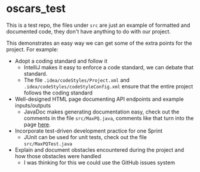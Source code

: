 # oscars_test

This is a test repo, the files under `src` are just an example of formatted and documented code, they don't have
anything to do with our project.

This demonstrates an easy way we can get some of the extra points for the project.
For example:

- Adopt a coding standard and follow it
    - IntelliJ makes it easy to enforce a code standard, we can debate that standard.
    - The file `.idea/codeStyles/Project.xml` and `.idea/codeStyles/codeStyleConfig.xml` ensure that the entire project
    follows the coding standard
- Well-designed HTML page documenting API endpoints and example inputs/outputs
    - JavaDoc makes generating documentation easy, check out the comments in the file `src/MaxPQ.java`, comments like
    that turn into the page [here](https://zedchance.github.io/oscars_test).
- Incorporate test-driven development practice for one Sprint
    - JUnit can be used for unit tests, check out the file `src/MaxPQTest.java`
- Explain and document obstacles encountered during the project and how those obstacles were handled
    - I was thinking for this we could use the GitHub issues system
